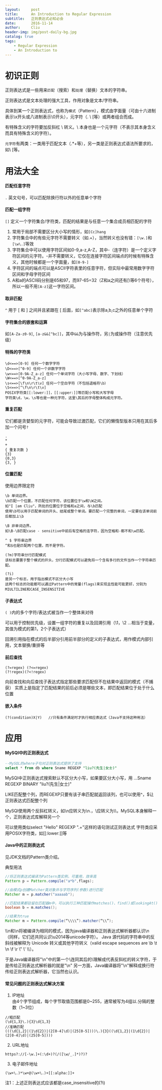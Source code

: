 ```yaml
---
layout:     post
title:      An Introduction to Regular Expression
subtitle:   正则表达式必知必会
date:       2016-11-14
author:     Cliu
header-img: img/post-daily-bg.jpg
catalog: true
tags:
    - Regular Expression
    - An Introduction to
---
```


# 初识正则

正则表达式是一些用来`匹配`（搜索）和`处理`（替换）文本的字符串。

正则表达式是文本处理的强大工具，作用对象是文本/字符串。

具体到某一个正则表达式，也称为`模式`（Pattern），模式由字面量（可由十六进制表示\x开头或八进制表示\0开头），元字符（. \ [等）或两者组合而成。

有特殊含义的字符要加反斜杠 \ 转义。\ 本身也是一个元字符（不表示其本身含义而具有特殊含义的字符）。

`元字符`有两类：一类用于匹配文本（.*+等），另一类是正则表达式语法所要求的，如\ [等。

# 用法大全

#### 匹配任意字符 
`.`  英文句号，可以匹配除换行符以外的任意单个字符

#### 匹配一组字符
`[]` 定义一个字符集合/字符类，匹配的结果是与任意一个集合成员相匹配的字符

1. 常用于局部不需要区分大小写的情形，如`[Cc]hang`
2. 字符集合中的有些元字符不需要转义（如.+），当然转义也没有错：`[\w.]`和`[\w\.]`等效
3. 字符集合中可以使用字符区间如0-9,a-z,A-Z，其中-（连字符）是一个定义字符区间的元字符。-并不需要转义，它仅在连接字符区间端点的时候有特殊含义，其他时候都是一个字面量，如`[0-9-]` 
4. 字符区间的端点可以是ASCII字符表里的任意字符，但实际中最常用数字字符区间和字母字符区间
5. A和a的ASCII码分别是65和97，而97-65=32（Z和a之间还有[\等6个符号），所以一般不用`[A-z]`这一字符区间。

#### 取非匹配 
`^` 用于 [ 和 ] 之间并且紧跟在 [ 后面，如`[^abc]`表示除a,b,c之外的任意单个字符

#### 字符集合的嵌套和运算
如`[A-Za-z0-9]`, `[a-z&&[^bc]]`，其中`&&`为与操作符，另`|`为或操作符（注意优先级）

#### 特殊的字符类

```
\d<==>[0-9] 任何一个数字字符
\D<==>[^0-9] 任何一个非数字字符
\w<==>[0-9A-Z_a-z] 任何一个单词字符（大小写字母、数字、下划线）
\W<==>[^0-9A-Z_a-z]
\s<==>[\f\n\r\t\v] 任何一个空白字符（不包括退格符\b）
\S<==>[^\f\n\r\t\v]
POSIX字符类[[:lower:]]，[[:upper:]]等匹配小写和大写字母
字符类\d，\w，\s等也是一种元字符，这里\其后的字母整体构成元字符。
```

#### 重复匹配  
它们都是贪婪型的元字符，可能会导致过渡匹配，它们的懒惰型版本只用在其后多加一个问号`?`

```
.
*
+
{ 重复次数 }
{3}
{0,3}
{3, }   
```

#### 位置匹配  
使用边界限定符

```
\b 单词边界。
\b匹配一个位置，不匹配任何字符，该位置位于\w和\W之间。
如"I |am Cliu"，所处的位置位于空格和a之间，与\b匹配
使用\b可以用于匹配单词的开头、结尾或整个单词。要匹配一个完整的单词，一定要在该单词前后都加上\b

\B 非单词边界。
如\B-\B匹配case - sensitive中前后有空格的连字符，因为空格和-都不和\w匹配。

^ $ 字符串边界
^和$也是匹配两个位置，而不是字符。

(?m)字符串分行匹配模式
该标志要置于整个模式的开头，分行匹配模式可以避免将一个含有多行的文件当作一个字符串匹配。

(?i)
是另一个标志，用于指出模式不区分大小写
这两个标志的功能都可以通过Pattern中的常量(flags)来实现且性能可能更好，分别为MIULTILINE和CASE_INSENSITIVE
```

#### 子表达式

`( )`内的多个字符/表达式被当作一个整体来对待

可以用于控制优先级，设置一组字符的重复以及回溯引用（\1，\2 …相当于变量，其值为模式的第1，2个子表达式）

回溯引用指在模式的后半部分引用前半部分的定义的子表达式，用作模式内部引用，文本替换/重排等

#### 前后查找

```
(?=regex) (?<=regex)
(?!regex)(?<!regex)
```

向前查找和向后查找子表达式指定那些要求匹配但不在结果中返回的模式（不捕获）
实质上是指定了匹配结果的前后必须是哪些文本，即匹配结果位于处于什么位置


#### 嵌入条件

```
(?(condition)X|Y)   //只有条件满足时才执行相应表达式（Java不支持这种用法）
```

# 应用

#### MySQl中的正则表达式

```sql
--MySQL的where子句对正则表达式提供了支持
select * from db where Sname REGEXP "liu?(先生|女士)"
```
MySQl中正则表达式搜索默认不区分大小写，如果要区分大小写，用 ...Sname REGEXP BINARY "liu?(先生|女士)"

LIKE匹配整个列，而REGEXP只要有该子串匹配就返回该列，也可以使用^，$让正则表达式匹配整个列

MySQl使用两个反斜杠转义，如\n应转义为\\n.，\应转义为\\\，MySQL本身解释一个，正则表达式库解释另一个

可以使用类似select "Hello" REGEXP ".+"这样的语句测试正则表达式
字符类应采用POSIX字符类，如[[:lower:]]等

#### Java中的正则表达式

见JDK文档的Pattern类介绍。

典型用法

 ```java
 //将正则表达式编译为Pattern类实例，可重用，效率高
 Pattern p = Pattern.compile("a*b",flags);

 //由模式p创建Matcher类对象并与字符序列(参数)进行匹配
 Matcher m = p.matcher("aaaaab");

 //匹配结果都驻留在匹配器m中，可以执行三种匹配操作matches()、find()或lookingAt()
 boolean b = m.matches();

 //结果为true
 Matcher m = Pattern.compile(“\\\\”).matcher(“\\”);
 ```

\\\\n和\n将被编译为相同的模式，因为java编译器和正则表达式解析器都认识\n（同样，它们还共同认识\u2014等unicode字符）。
Java 源代码的字符串中的反斜线被解释为 Unicode 转义或其他字符转义（valid escape sequences are \b \t \n \f \r \\" \\' \\\\）。

于是Java编译器将"\\n"中的第一个\连同其后的\理解成代表反斜杠的转义字符，于是传给正则表达式解析器的就是"\n"
另一方面，Java编译器将"\n"解释成换行符传给正则表达式解析器，它当然也认识。

#### 常见问题的正则表达式解决方案

1. IP地址  
由4个字节组成，每个字节取值范围都是0~255，通常被写为4组以.分隔的整数（1~3位）
```
//粗匹配
(\d{1,3}\.){3}\d{1,3}
//准确匹配
(((\d{1,2}|(1\d{2})|(2[0-4]\d)|(25[0-5])))\.){3}((\d{1,2}|(1\d{2})|(2[0-4]\d)|(25[0-5])))
```

2. URL地址
```
https?://[-\w.]+(:\d+)?(/([\w/_.]*)?)?
```

3. 电子邮件地址
```
(\w+\.)*\w+@(\w+\.)+[[:alpha:]]+
```

注1：上述正则表达式应该都是case_insensitive的(?i)
